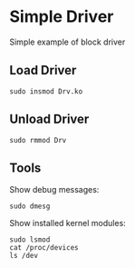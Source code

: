 # Simple Driver

Simple example of block driver

## Load Driver
```console
sudo insmod Drv.ko
```
## Unload Driver
```console
sudo rmmod Drv
```
## Tools
Show debug messages:
```console
sudo dmesg
```
Show installed kernel modules:
```console
sudo lsmod
cat /proc/devices
ls /dev
```